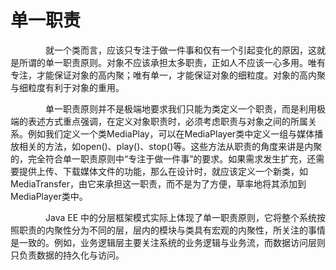 # 单一职责

&emsp;&emsp;&emsp;&emsp;就一个类而言，应该只专注于做一件事和仅有一个引起变化的原因，这就是所谓的单一职责原则。对象不应该承担太多职责，正如人不应该一心多用。唯有专注，才能保证对象的高内聚；唯有单一，才能保证对象的细粒度。对象的高内聚与细粒度有利于对象的重用。

&emsp;&emsp;&emsp;&emsp;单一职责原则并不是极端地要求我们只能为类定义一个职责，而是利用极端的表述方式重点强调，在定义对象职责时，必须考虑职责与对象之间的所属关系。例如我们定义一个类MediaPlay，可以在MediaPlayer类中定义一组与媒体播放相关的方法，如open()、play()、stop()等。这些方法从职责的角度来讲是内聚的，完全符合单一职责原则中“专注于做一件事”的要求。如果需求发生扩充，还需要提供上传、下载媒体文件的功能，那么在设计时，就应该定义一个新类，如MediaTransfer，由它来承担这一职责，而不是为了方便，草率地将其添加到MediaPlayer类中。

&emsp;&emsp;&emsp;&emsp;Java EE 中的分层框架模式实际上体现了单一职责原则，它将整个系统按照职责的内聚性分为不同的层，层内的模块与类具有宏观的内聚性，所关注的事情是一致的。例如，业务逻辑层主要关注系统的业务逻辑与业务流，而数据访问层则只负责数据的持久化与访问。